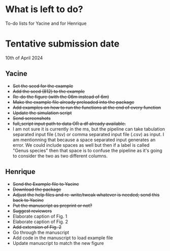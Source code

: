 # What is left to do?
To-do lists for Yacine and for Henrique

# Tentative submission date
10th of April 2024

## Yacine
- ~~Set the seed for the example~~
- ~~Add the seed (812) to the example~~
- ~~Re-do the figure (with the 06m instead of 6m)~~
- ~~Make the example file already preloaded into the package~~
- ~~Add examples on how to run the functions at the end of every function~~
- ~~Update the simulation script~~
- ~~Send screenshots~~
- ~~full_script input path to data OR a df already available.~~
- I am not sure it is currently in the ms, but the pipeline can take tabulation separated input file (.tsv) or comma separated input file (.csv) as input. I am mentionning that because a space separated input generates an error. We could include spaces as well but then if a label is called "Genus species" then that space is to confuse the pipeline as it's going to consider the two as two different columns. 
  
## Henrique
- ~~Send the Example file to Yacine~~
- ~~Download the package~~
- ~~Adjust the help files and re-write/tweak whatever is needed; send this back to Yacine~~
- ~~Put the manuscript as preprint or not?~~
- ~~Suggest reviewers~~
- Elaborate caption of Fig. 1
- Elaborate caption of Fig. 2
- ~~Add extension of Fig. 2~~
- Go through the manuscript
- Add code in the manuscript to load example file
- Update manuscript to match the new figure
